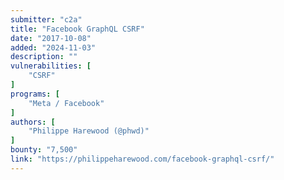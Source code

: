 ```yaml
---
submitter: "c2a"
title: "Facebook GraphQL CSRF"
date: "2017-10-08"
added: "2024-11-03"
description: ""
vulnerabilities: [
    "CSRF"
]
programs: [
    "Meta / Facebook"
]
authors: [
    "Philippe Harewood (@phwd)"
]
bounty: "7,500"
link: "https://philippeharewood.com/facebook-graphql-csrf/"
---
```




